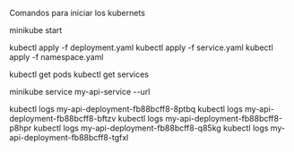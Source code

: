 Comandos para iniciar los kubernets

minikube start

kubectl apply -f deployment.yaml
kubectl apply -f service.yaml
kubectl apply -f namespace.yaml

kubectl get pods
kubectl get services

minikube service my-api-service --url

kubectl logs my-api-deployment-fb88bcff8-8ptbq
kubectl logs my-api-deployment-fb88bcff8-bftzv
kubectl logs my-api-deployment-fb88bcff8-p8hpr
kubectl logs my-api-deployment-fb88bcff8-q85kg
kubectl logs my-api-deployment-fb88bcff8-tgfxl
